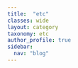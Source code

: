 ```yaml
---
title:  "etc"
classes: wide
layout: category
taxonomy: etc
author_profile: true
sidebar:
  nav: "blog"
---
```


